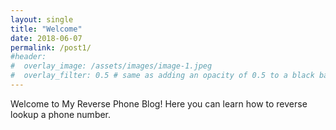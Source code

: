 ```yaml
---
layout: single
title: "Welcome"
date: 2018-06-07
permalink: /post1/
#header:
#  overlay_image: /assets/images/image-1.jpeg
#  overlay_filter: 0.5 # same as adding an opacity of 0.5 to a black background
---
```


Welcome to My Reverse Phone Blog!
Here you can learn how to reverse lookup a phone number.
